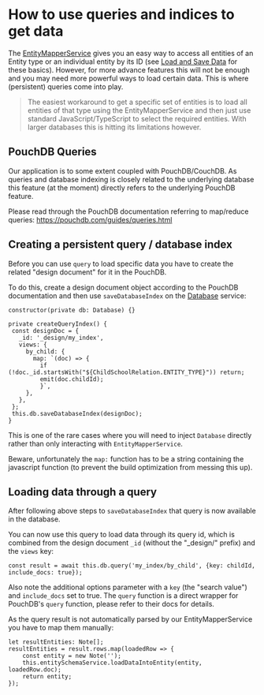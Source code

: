 # How to use queries and indices to get data

The [EntityMapperService](../../injectables/EntityMapperService.html) gives you an easy way to access
all entities of an Entity type or an individual entity by its ID (see [Load and Save Data](load-and-save-data.html) for these basics).
However, for more advance features this will not be enough and you may need more powerful ways to load certain data.
This is where (persistent) queries come into play.

> The easiest workaround to get a specific set of entities is to load all entities of that type using the EntityMapperService
> and then just use standard JavaScript/TypeScript to select the required entities.
> With larger databases this is hitting its limitations however.

## PouchDB Queries

Our application is to some extent coupled with PouchDB/CouchDB.
As queries and database indexing is closely related to the underlying database this feature (at the moment)
directly refers to the underlying PouchDB feature.

Please read through the PouchDB documentation referring to map/reduce queries:
https://pouchdb.com/guides/queries.html

## Creating a persistent query / database index

Before you can use `query` to load specific data you have to create the related "design document" for it in the PouchDB.

To do this, create a design document object according to the PouchDB documentation
and then use `saveDatabaseIndex` on the [Database](../../classes/Database.html) service:

```
constructor(private db: Database) {}

private createQueryIndex() {
 const designDoc = {
   _id: '_design/my_index',
   views: {
     by_child: {
       map: `(doc) => {
         if (!doc._id.startsWith("${ChildSchoolRelation.ENTITY_TYPE}")) return;
         emit(doc.childId);
         }`,
     },
   },
 };
 this.db.saveDatabaseIndex(designDoc);
}
```

This is one of the rare cases where you will need to inject `Database` directly rather than only interacting with `EntityMapperService`.

Beware, unfortunately the `map:` function has to be a string containing the javascript function (to prevent the build optimization from messing this up).

## Loading data through a query

After following above steps to `saveDatabaseIndex` that query is now available in the database.

You can now use this query to load data through its query id,
which is combined from the design document `_id` (without the "\_design/" prefix) and the `views` key:

```
const result = await this.db.query('my_index/by_child', {key: childId, include_docs: true});
```

Also note the additional options parameter with a `key` (the "search value") and `include_docs` set to true.
The `query` function is a direct wrapper for PouchDB's `query` function, please refer to their docs for details.

As the query result is not automatically parsed by our EntityMapperService you have to map them manually:

```
let resultEntities: Note[];
resultEntities = result.rows.map(loadedRow => {
    const entity = new Note('');
    this.entitySchemaService.loadDataIntoEntity(entity, loadedRow.doc);
    return entity;
});
```
